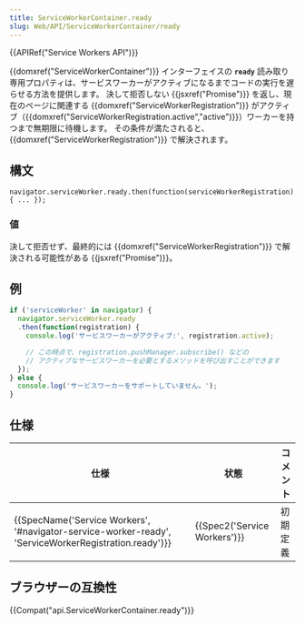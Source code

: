 ```yaml
---
title: ServiceWorkerContainer.ready
slug: Web/API/ServiceWorkerContainer/ready
---
```


{{APIRef("Service Workers API")}}

{{domxref("ServiceWorkerContainer")}} インターフェイスの **`ready`** 読み取り専用プロパティは、サービスワーカーがアクティブになるまでコードの実行を遅らせる方法を提供します。 決して拒否しない {{jsxref("Promise")}} を返し、現在のページに関連する {{domxref("ServiceWorkerRegistration")}} がアクティブ（{{domxref("ServiceWorkerRegistration.active","active")}}）ワーカーを持つまで無期限に待機します。 その条件が満たされると、{{domxref("ServiceWorkerRegistration")}} で解決されます。

## 構文

```
navigator.serviceWorker.ready.then(function(serviceWorkerRegistration) { ... });
```

### 値

決して拒否せず、最終的には {{domxref("ServiceWorkerRegistration")}} で解決される可能性がある {{jsxref("Promise")}}。

## 例

```js
if ('serviceWorker' in navigator) {
  navigator.serviceWorker.ready
  .then(function(registration) {
    console.log('サービスワーカーがアクティブ:', registration.active);

    // この時点で、registration.pushManager.subscribe() などの
    // アクティブなサービスワーカーを必要とするメソッドを呼び出すことができます
  });
} else {
  console.log('サービスワーカーをサポートしていません。');
}
```

## 仕様

| 仕様                                                                                                                                     | 状態                                 | コメント |
| ---------------------------------------------------------------------------------------------------------------------------------------- | ------------------------------------ | -------- |
| {{SpecName('Service Workers', '#navigator-service-worker-ready', 'ServiceWorkerRegistration.ready')}} | {{Spec2('Service Workers')}} | 初期定義 |

## ブラウザーの互換性

{{Compat("api.ServiceWorkerContainer.ready")}}
